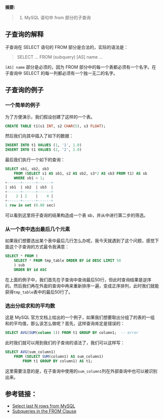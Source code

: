 
__摘要:__

> 1. MySQL 语句中 from 部分的子查询


<!--more-->

## 子查询的解释

子查询在 SELECT 语句的 FROM 部分是合法的，实际的语法是：

> SELECT ... FROM (subquery) [AS] name ...

`[AS] name` 部分是必须的，因为 FROM 部分中的每一个表都必须有一个名字。在子查询中 SELECT 的每一列都必须有一个独一无二的名字。

## 子查询的例子

### 一个简单的例子

为了方便演示，我们假设创建了这样的一个表。

```sql
CREATE TABLE t1(s1 INT, s2 CHAR(5), s3 FLOAT);
```

然后我们向其中插入了如下的数据：

```sql
INSERT INTO t1 VALUES (1, '1', 1.0)
INSERT INTO t1 VALUES (2, '2', 2.0)
```

最后我们执行一个如下的查询：

```sql
SELECT sb1, sb2, sb3
    FROM (SELECT s1 AS sb1, s2 AS sb2, s3*2 AS sb3 FROM t1) AS sb
    WHERE sb1 > 1;
+------+------+------+
| sb1  | sb2  | sb3  |
+------+------+------+
|    2 | 2    |    4 |
+------+------+------+
1 row in set (0.00 sec)
```

可以看到这里将子查询的结果构造成一个表 sb，并从中进行第二步的筛选。

### 从一个表中选出最后几个元素

如果我们想要选出某个表中最后几行怎么办呢，我今天就遇到了这个问题，感觉下面这个子查询的方式最令我满意：

```sql
SELECT * FROM (
    SELECT * FROM tmp_table ORDER BY id DESC LIMIT 50
    ) sub
    ORDER BY id ASC
```

在上面的例子中，我们首先在子查询中查询最后50行，但此时查询结果是逆序的。然后我们再在外面的查询中再来重新排序一遍，变成正序排列，此时我们就能获得`tmp_table`表中的最后50行了。

### 选出分组求和的平均数

这是 MySQL 官方文档上给出的一个例子，如果我们想要取出分组了的表的一组和的平均值，那么该怎么做呢？首先，这样查询肯定是错误的：

```sql
SELECT AVG(SUM(column 1)) FROM t1 GROUP BY column1;  -- error
```

此时我们就可以用到我们的子查询的语法了，我们可以这样写：

```sql
SELECT AVG(sum_column1)
    FROM (SELECT SUM(column1) AS sum_column1)
        FROM t1 GROUP BY column1) AS t1;
```

这里需要注意的是，在子查询中使用的`sum_column1`列在外部查询中也可以被识别出来。

## 参考链接：

+ [Select last N rows from MySQL](http://stackoverflow.com/questions/12125904/select-last-n-rows-from-mysql/12125925#12125925)
+ [Subqueries in the FROM Clause](http://dev.mysql.com/doc/refman/5.7/en/from-clause-subqueries.html)
